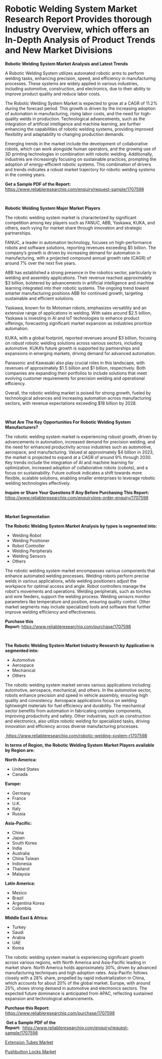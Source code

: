 <p><h1>Robotic Welding System Market Research Report Provides thorough Industry Overview, which offers an In-Depth Analysis of Product Trends and New Market Divisions</h1></p><p><strong>Robotic Welding System Market Analysis and Latest Trends</strong></p>
<p><p>A Robotic Welding System utilizes automated robotic arms to perform welding tasks, enhancing precision, speed, and efficiency in manufacturing processes. These systems are widely applied in various industries, including automotive, construction, and electronics, due to their ability to improve product quality and reduce labor costs.</p><p>The Robotic Welding System Market is expected to grow at a CAGR of 11.2% during the forecast period. This growth is driven by the increasing adoption of automation in manufacturing, rising labor costs, and the need for high-quality welds in production. Technological advancements, such as the integration of artificial intelligence and machine learning, are further enhancing the capabilities of robotic welding systems, providing improved flexibility and adaptability to changing production demands.</p><p>Emerging trends in the market include the development of collaborative robots, which can work alongside human operators, and the growing use of 3D printing technologies in combination with robotic welding. Additionally, industries are increasingly focusing on sustainable practices, prompting the adoption of energy-efficient robotic systems. This combination of drivers and trends indicates a robust market trajectory for robotic welding systems in the coming years.</p></p>
<p><strong>Get a Sample PDF of the Report:&nbsp;</strong> <a href="https://www.reliableresearchiq.com/enquiry/request-sample/1707598?utm_campaign=1170&utm_medium=2&utm_source=Github&utm_content=ia&utm_term=18022025&utm_id=robotic-welding-system">https://www.reliableresearchiq.com/enquiry/request-sample/1707598</a></p>
<p>&nbsp;</p>
<p><strong>Robotic Welding System Major Market Players</strong></p>
<p><p>The robotic welding system market is characterized by significant competition among key players such as FANUC, ABB, Yaskawa, KUKA, and others, each vying for market share through innovation and strategic partnerships. </p><p>FANUC, a leader in automation technology, focuses on high-performance robots and software solutions, reporting revenues exceeding $5 billion. The company’s growth is driven by increasing demand for automation in manufacturing, with a projected compound annual growth rate (CAGR) of around 7% over the next five years.</p><p>ABB has established a strong presence in the robotics sector, particularly in welding and assembly applications. Their revenue reached approximately $3 billion, bolstered by advancements in artificial intelligence and machine learning integrated into their robotic systems. The ongoing trend toward smarter manufacturing positions ABB for continued growth, targeting sustainable and efficient solutions.</p><p>Yaskawa, known for its Motoman robots, emphasizes versatility and an extensive range of applications in welding. With sales around $2.5 billion, Yaskawa is investing in AI and IoT technologies to enhance product offerings, forecasting significant market expansion as industries prioritize automation.</p><p>KUKA, with a global footprint, reported revenues around $3 billion, focusing on robust robotic welding solutions across various sectors, including automotive. KUKA’s future growth is supported by partnerships and expansions in emerging markets, driving demand for advanced automation.</p><p>Panasonic and Kawasaki also play crucial roles in this landscape, with revenues of approximately $1.5 billion and $1 billion, respectively. Both companies are expanding their portfolios to include solutions that meet evolving customer requirements for precision welding and operational efficiency.</p><p>Overall, the robotic welding market is poised for strong growth, fueled by technological advances and increasing automation across manufacturing sectors, with revenue expectations exceeding $18 billion by 2028.</p></p>
<p>&nbsp;</p>
<p><strong>What Are The Key Opportunities For Robotic Welding System Manufacturers?</strong></p>
<p><p>The robotic welding system market is experiencing robust growth, driven by advancements in automation, increased demand for precision welding, and the need for enhanced productivity across industries such as automotive, aerospace, and manufacturing. Valued at approximately $4 billion in 2023, the market is projected to expand at a CAGR of around 9% through 2030. Key trends include the integration of AI and machine learning for optimization, increased adoption of collaborative robots (cobots), and a focus on sustainability. Future outlook indicates a shift towards more flexible, scalable solutions, enabling smaller enterprises to leverage robotic welding technologies effectively.</p></p>
<p><strong>Inquire or Share Your Questions If Any Before Purchasing This Report:</strong> <a href="https://www.reliableresearchiq.com/enquiry/pre-order-enquiry/1707598?utm_campaign=1170&utm_medium=2&utm_source=Github&utm_content=ia&utm_term=18022025&utm_id=robotic-welding-system">https://www.reliableresearchiq.com/enquiry/pre-order-enquiry/1707598</a></p>
<p>&nbsp;</p>
<p><strong>Market Segmentation</strong></p>
<p><strong>The Robotic Welding System Market Analysis by types is segmented into:</strong></p>
<p><ul><li>Welding Robot</li><li>Welding Positioner</li><li>Robot Controller</li><li>Welding Peripherals</li><li>Welding Sensors</li><li>Others</li></ul></p>
<p><p>The robotic welding system market encompasses various components that enhance automated welding processes. Welding robots perform precise welds in various applications, while welding positioners adjust the workpiece for optimal access and angle. Robot controllers manage the robot's movements and operations. Welding peripherals, such as torches and wire feeders, support the welding process. Welding sensors monitor parameters like temperature and position, ensuring quality control. Other market segments may include specialized tools and software that further improve welding efficiency and effectiveness.</p></p>
<p><strong>Purchase this Report:&nbsp;</strong><a href="https://www.reliableresearchiq.com/purchase/1707598?utm_campaign=1170&utm_medium=2&utm_source=Github&utm_content=ia&utm_term=18022025&utm_id=robotic-welding-system">https://www.reliableresearchiq.com/purchase/1707598</a></p>
<p>&nbsp;</p>
<p><strong>The Robotic Welding System Market Industry Research by Application is segmented into:</strong></p>
<p><ul><li>Automotive</li><li>Aerospace</li><li>Mechanical</li><li>Others</li></ul></p>
<p><p>The robotic welding system market serves various applications including automotive, aerospace, mechanical, and others. In the automotive sector, robots enhance precision and speed in vehicle assembly, ensuring high quality and consistency. Aerospace applications focus on welding lightweight materials for fuel efficiency and durability. The mechanical sector benefits from automation in fabricating complex components, improving productivity and safety. Other industries, such as construction and electronics, also utilize robotic welding for specialized tasks, driving innovation and efficiency across diverse manufacturing processes.</p></p>
<p><a href="https://www.reliableresearchiq.com/robotic-welding-system-r1707598?utm_campaign=1170&utm_medium=2&utm_source=Github&utm_content=ia&utm_term=18022025&utm_id=robotic-welding-system">&nbsp;https://www.reliableresearchiq.com/robotic-welding-system-r1707598</a></p>
<p><strong>In terms of Region, the Robotic Welding System Market Players available by Region are:</strong></p>
<p>
    <p> <strong> North America: </strong>
        <ul>
            <li>United States</li>
            <li>Canada</li>
        </ul>
        </p> 
    <p> <strong> Europe: </strong>
        <ul>
            <li>Germany</li>
            <li>France</li>
            <li>U.K.</li>
            <li>Italy</li>
            <li>Russia</li>
        </ul>
        </p> 
    <p> <strong> Asia-Pacific: </strong>
        <ul>
            <li>China</li>
            <li>Japan</li>
            <li>South Korea</li>
            <li>India</li>
            <li>Australia</li>
            <li>China Taiwan</li>
            <li>Indonesia</li>
            <li>Thailand</li>
            <li>Malaysia</li>
        </ul>
        </p> 
    <p> <strong> Latin America: </strong>
        <ul>
            <li>Mexico</li>
            <li>Brazil</li>
            <li>Argentina Korea</li>
            <li>Colombia</li>
        </ul>
        </p> 
    <p> <strong> Middle East & Africa: </strong>
        <ul>
            <li>Turkey</li>
            <li>Saudi</li>
            <li>Arabia</li>
            <li>UAE</li>
            <li>Korea</li>
        </ul>
    </p>
    </p>
<p><p>The robotic welding system market is experiencing significant growth across various regions, with North America and Asia-Pacific leading in market share. North America holds approximately 30%, driven by advanced manufacturing techniques and high adoption rates. Asia-Pacific follows closely with a 28% share, propelled by rapid industrialization in China, which accounts for about 20% of the global market. Europe, with around 25%, shows strong demand in automotive and electronics sectors. The expected future dominance is anticipated from APAC, reflecting sustained expansion and technological advancements.</p></p>
<p><strong>Purchase this Report: </strong><a href="https://www.reliableresearchiq.com/purchase/1707598?utm_campaign=1170&utm_medium=2&utm_source=Github&utm_content=ia&utm_term=18022025&utm_id=robotic-welding-system">https://www.reliableresearchiq.com/purchase/1707598</a></p>
<p>&nbsp;<strong>Get a Sample PDF of the Report:&nbsp;&nbsp;</strong><a href="https://www.reliableresearchiq.com/enquiry/request-sample/1707598?utm_campaign=1170&utm_medium=2&utm_source=Github&utm_content=ia&utm_term=18022025&utm_id=robotic-welding-system">https://www.reliableresearchiq.com/enquiry/request-sample/1707598</a></p>
<p><strong></strong></p>
<p><p><a href="https://github.com/jamesgomez337/Market-Research-Report-List-1/blob/main/extension-tubes-market.md?utm_campaign=1170&utm_medium=2&utm_source=Github&utm_content=ia&utm_term=18022025&utm_id=robotic-welding-system">Extension Tubes Market</a></p><p><a href="https://github.com/porstheftyux/Market-Research-Report-List-1/blob/main/pushbutton-locks-market.md?utm_campaign=1170&utm_medium=2&utm_source=Github&utm_content=ia&utm_term=18022025&utm_id=robotic-welding-system">Pushbutton Locks Market</a></p></p>
